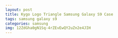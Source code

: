 ```yaml
---
layout: post
title: Kygo Logo Triangle Samsung Galaxy S9 Case
tags: samsung galaxy s9
categories: samsung
img: 12ZdGha0gN1Sq-4rZEvEwQY2uZn2e4JIH
---
```

